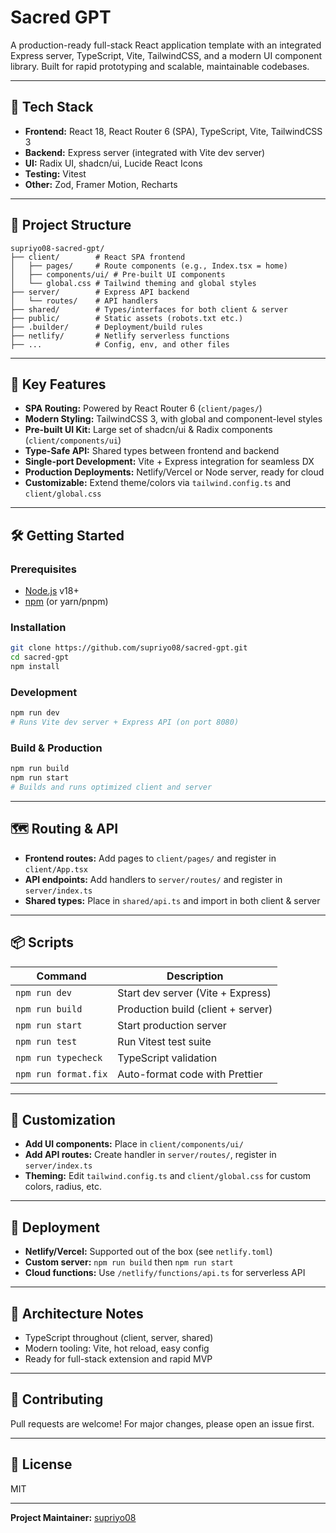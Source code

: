 
# Sacred GPT

A production-ready full-stack React application template with an integrated Express server, TypeScript, Vite, TailwindCSS, and a modern UI component library. Built for rapid prototyping and scalable, maintainable codebases.

---

## 🚀 Tech Stack

- **Frontend:** React 18, React Router 6 (SPA), TypeScript, Vite, TailwindCSS 3
- **Backend:** Express server (integrated with Vite dev server)
- **UI:** Radix UI, shadcn/ui, Lucide React Icons
- **Testing:** Vitest
- **Other:** Zod, Framer Motion, Recharts

---

## 📁 Project Structure

```
supriyo08-sacred-gpt/
├── client/        # React SPA frontend
│   ├── pages/     # Route components (e.g., Index.tsx = home)
│   ├── components/ui/ # Pre-built UI components
│   └── global.css # Tailwind theming and global styles
├── server/        # Express API backend
│   └── routes/    # API handlers
├── shared/        # Types/interfaces for both client & server
├── public/        # Static assets (robots.txt etc.)
├── .builder/      # Deployment/build rules
├── netlify/       # Netlify serverless functions
├── ...            # Config, env, and other files
```

---

## 🧩 Key Features

- **SPA Routing:** Powered by React Router 6 (`client/pages/`)
- **Modern Styling:** TailwindCSS 3, with global and component-level styles
- **Pre-built UI Kit:** Large set of shadcn/ui & Radix components (`client/components/ui`)
- **Type-Safe API:** Shared types between frontend and backend
- **Single-port Development:** Vite + Express integration for seamless DX
- **Production Deployments:** Netlify/Vercel or Node server, ready for cloud
- **Customizable:** Extend theme/colors via `tailwind.config.ts` and `client/global.css`

---

## 🛠️ Getting Started

### Prerequisites

- [Node.js](https://nodejs.org/) v18+
- [npm](https://www.npmjs.com/) (or yarn/pnpm)

### Installation

```bash
git clone https://github.com/supriyo08/sacred-gpt.git
cd sacred-gpt
npm install
```

### Development

```bash
npm run dev
# Runs Vite dev server + Express API (on port 8080)
```

### Build & Production

```bash
npm run build
npm run start
# Builds and runs optimized client and server
```

---

## 🗺️ Routing & API

- **Frontend routes:** Add pages to `client/pages/` and register in `client/App.tsx`
- **API endpoints:** Add handlers to `server/routes/` and register in `server/index.ts`
- **Shared types:** Place in `shared/api.ts` and import in both client & server

---

## 📦 Scripts

| Command         | Description                         |
|-----------------|-------------------------------------|
| `npm run dev`   | Start dev server (Vite + Express)   |
| `npm run build` | Production build (client + server)  |
| `npm run start` | Start production server             |
| `npm run test`  | Run Vitest test suite               |
| `npm run typecheck` | TypeScript validation           |
| `npm run format.fix` | Auto-format code with Prettier |

---

## 🌱 Customization

- **Add UI components:** Place in `client/components/ui/`
- **Add API routes:** Create handler in `server/routes/`, register in `server/index.ts`
- **Theming:** Edit `tailwind.config.ts` and `client/global.css` for custom colors, radius, etc.

---

## 🚀 Deployment

- **Netlify/Vercel:** Supported out of the box (see `netlify.toml`)
- **Custom server:** `npm run build` then `npm run start`
- **Cloud functions:** Use `/netlify/functions/api.ts` for serverless API

---

## 🧠 Architecture Notes

- TypeScript throughout (client, server, shared)
- Modern tooling: Vite, hot reload, easy config
- Ready for full-stack extension and rapid MVP

---

## 🤝 Contributing

Pull requests are welcome! For major changes, please open an issue first.

---

## 📄 License

MIT

---

**Project Maintainer:** [supriyo08](https://github.com/supriyo08)

